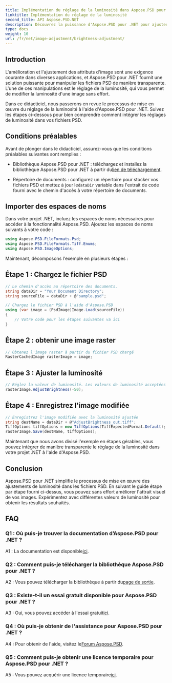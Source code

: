 ```yaml
---
title: Implémentation du réglage de la luminosité dans Aspose.PSD pour .NET
linktitle: Implémentation du réglage de la luminosité
second_title: API Aspose.PSD.NET
description: Découvrez la puissance d'Aspose.PSD pour .NET pour ajuster la luminosité de l'image. Suivez notre guide étape par étape pour une mise en œuvre transparente.
type: docs
weight: 10
url: /fr/net/image-adjustment/brightness-adjustment/
---
```

## Introduction

L'amélioration et l'ajustement des attributs d'image sont une exigence courante dans diverses applications, et Aspose.PSD pour .NET fournit une solution puissante pour manipuler les fichiers PSD de manière transparente. L'une de ces manipulations est le réglage de la luminosité, qui vous permet de modifier la luminosité d'une image sans effort.

Dans ce didacticiel, nous passerons en revue le processus de mise en œuvre du réglage de la luminosité à l'aide d'Aspose.PSD pour .NET. Suivez les étapes ci-dessous pour bien comprendre comment intégrer les réglages de luminosité dans vos fichiers PSD.

## Conditions préalables

Avant de plonger dans le didacticiel, assurez-vous que les conditions préalables suivantes sont remplies :

-  Bibliothèque Aspose.PSD pour .NET : téléchargez et installez la bibliothèque Aspose.PSD pour .NET à partir du[lien de téléchargement](https://releases.aspose.com/psd/net/).

-  Répertoire de documents : configurez un répertoire pour stocker vos fichiers PSD et mettez à jour le`dataDir` variable dans l'extrait de code fourni avec le chemin d'accès à votre répertoire de documents.

## Importer des espaces de noms

Dans votre projet .NET, incluez les espaces de noms nécessaires pour accéder à la fonctionnalité Aspose.PSD. Ajoutez les espaces de noms suivants à votre code :

```csharp
using Aspose.PSD.FileFormats.Psd;
using Aspose.PSD.FileFormats.Tiff.Enums;
using Aspose.PSD.ImageOptions;
```

Maintenant, décomposons l'exemple en plusieurs étapes :

## Étape 1 : Chargez le fichier PSD

```csharp
// Le chemin d'accès au répertoire des documents.
string dataDir = "Your Document Directory";
string sourceFile = dataDir + @"sample.psd";

// Chargez le fichier PSD à l'aide d'Aspose.PSD
using (var image = (PsdImage)Image.Load(sourceFile))
{
    // Votre code pour les étapes suivantes va ici
}
```

## Étape 2 : obtenir une image raster

```csharp
// Obtenez l'image raster à partir du fichier PSD chargé
RasterCachedImage rasterImage = image;
```

## Étape 3 : Ajuster la luminosité

```csharp
// Réglez la valeur de luminosité. Les valeurs de luminosité acceptées sont comprises dans la plage [-255, 255].
rasterImage.AdjustBrightness(-50);
```

## Étape 4 : Enregistrez l'image modifiée

```csharp
// Enregistrez l'image modifiée avec la luminosité ajustée
string destName = dataDir + @"AdjustBrightness_out.tiff";
TiffOptions tiffOptions = new TiffOptions(TiffExpectedFormat.Default);
rasterImage.Save(destName, tiffOptions);
```

Maintenant que nous avons divisé l'exemple en étapes gérables, vous pouvez intégrer de manière transparente le réglage de la luminosité dans votre projet .NET à l'aide d'Aspose.PSD.

## Conclusion

Aspose.PSD pour .NET simplifie le processus de mise en œuvre des ajustements de luminosité dans les fichiers PSD. En suivant le guide étape par étape fourni ci-dessus, vous pouvez sans effort améliorer l'attrait visuel de vos images. Expérimentez avec différentes valeurs de luminosité pour obtenir les résultats souhaités.

## FAQ

### Q1 : Où puis-je trouver la documentation d’Aspose.PSD pour .NET ?

 A1 : La documentation est disponible[ici](https://reference.aspose.com/psd/net/).

### Q2 : Comment puis-je télécharger la bibliothèque Aspose.PSD pour .NET ?

 A2 : Vous pouvez télécharger la bibliothèque à partir du[page de sortie](https://releases.aspose.com/psd/net/).

### Q3 : Existe-t-il un essai gratuit disponible pour Aspose.PSD pour .NET ?

 A3 : Oui, vous pouvez accéder à l'essai gratuit[ici](https://releases.aspose.com/).

### Q4 : Où puis-je obtenir de l'assistance pour Aspose.PSD pour .NET ?

 A4 : Pour obtenir de l'aide, visitez le[Forum Aspose.PSD](https://forum.aspose.com/c/psd/34).

### Q5 : Comment puis-je obtenir une licence temporaire pour Aspose.PSD pour .NET ?

 A5 : Vous pouvez acquérir une licence temporaire[ici](https://purchase.aspose.com/temporary-license/).